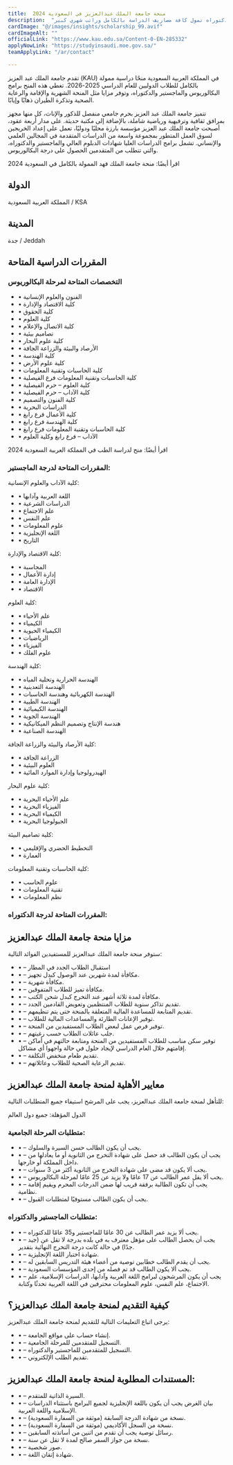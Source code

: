 ```yaml
---
title:  منحة جامعة الملك عبدالعزيز في السعودية 2024 
description:  "منحة ممولة بالكامل في جامعة الملك عبدالعزيز للبكالوريوس والماجستير والدكتوراه تمول كافة مصاريف الدراسة بالكامل وراتب شهري كبير" 
cardImage: "@/images/insights/scholarship_99.avif" 
cardImageAlt: "" 
officialLink: "https://www.kau.edu.sa/Content-0-EN-285332" 
applyNowLink: "https://studyinsaudi.moe.gov.sa/" 
teamApplyLink: "/ar/contact"

---
```


تقدم جامعة الملك عبد العزيز (KAU) في المملكة العربية السعودية منحًا دراسية ممولة بالكامل للطلاب الدوليين للعام الدراسي 2025-2026. تغطي هذه المنح برامج البكالوريوس والماجستير والدكتوراه، وتوفر مزايا مثل المنحة الشهرية والإقامة والرعاية الصحية وتذكرة الطيران ذهابًا وإيابًا.

تتميز جامعة الملك عبد العزيز بحرم جامعي منفصل للذكور والإناث، كل منها مجهز بمرافق ثقافية وترفيهية ورياضية شاملة، بالإضافة إلى مكتبة حديثة. على مدار أربعة عقود، أصبحت جامعة الملك عبد العزيز مؤسسة بارزة محليًا ودوليًا، تعمل على إعداد الخريجين لسوق العمل المتطور بمجموعة واسعة من الدراسات المتقدمة في المجالين العلمي والإنساني. تشمل برامج الدراسات العليا شهادات الدبلوم العالي والماجستير والدكتوراه، والتي تتطلب من المتقدمين الحصول على درجة البكالوريوس.

اقرأ أيضًا: منحة جامعة الملك فهد الممولة بالكامل في السعودية 2024

## الدولة

المملكة العربية السعودية / KSA

## المدينة

جدة / Jeddah

## المقررات الدراسية المتاحة

### التخصصات المتاحة لمرحلة البكالوريوس

- • الفنون والعلوم الإنسانية
- • كلية الاقتصاد والإدارة
- • كلية الحقوق
- • كلية العلوم
- • كلية الاتصال والإعلام
- • تصاميم بيئية
- • كلية علوم البحار
- • الأرصاد والبيئة والزراعة الجافة
- • كلية الهندسة
- • كلية علوم الأرض
- • كلية الحاسبات وتقنية المعلومات
- • كلية الحاسبات وتقنية المعلومات فرع الفيصلية
- • كلية العلوم – حرم الفيصلية
- • كلية الآداب – حرم الفيصلية
- • كلية الفنون والتصميم
- • الدراسات البحرية
- • كلية الأعمال فرع رابغ
- • كلية الهندسة فرع رابغ
- • كلية الحاسبات وتقنية المعلومات فرع رابغ
- • الآداب – فرع رابغ وكلية العلوم

اقرأ أيضًا: منح لدراسة الطب في المملكة العربية السعودية 2024

### المقررات المتاحة لدرجة الماجستير:

كلية الآداب والعلوم الإنسانية:

- • اللغة العربية وآدابها
- • الدراسات الشرعية
- • علم الاجتماع
- • علم النفس
- • علوم المعلومات
- • اللغة الإنجليزية
- • التاريخ

كلية الاقتصاد والإدارة:

- • المحاسبة
- • إدارة الأعمال
- • الإدارة العامة
- • الاقتصاد

كلية العلوم:

- • علم الأحياء
- • الكيمياء
- • الكيمياء الحيوية
- • الرياضيات
- • الفيزياء
- • علوم الفلك

كلية الهندسة:

- • الهندسة الحرارية وتحلية المياه
- • الهندسة التعدينية
- • الهندسة الكهربائية وهندسة الحاسبات
- • الهندسة الطبية
- • الهندسة الكيميائية
- • الهندسة الجوية
- • هندسة الإنتاج وتصميم النظم الميكانيكية
- • الهندسة الصناعية

كلية الأرصاد والبيئة والزراعة الجافة:

- • الزراعة الجافة
- • العلوم البيئية
- • الهيدرولوجيا وإدارة الموارد المائية

كلية علوم البحار:

- • علم الأحياء البحرية
- • الفيزياء البحرية
- • الكيمياء البحرية
- • الجيولوجيا البحرية

كلية تصاميم البيئة:

- • التخطيط الحضري والإقليمي
- • العمارة

كلية الحاسبات وتقنية المعلومات:

- • علوم الحاسب
- • تقنية المعلومات
- • نظم المعلومات

### المقررات المتاحة لدرجة الدكتوراه:

## مزايا منحة جامعة الملك عبدالعزيز

ستوفر منحة جامعة الملك عبدالعزيز للمستفيدين الفوائد التالية:

- • – استقبال الطلاب الجدد في المطار
- • – مكافأة لمدة شهرين عند الوصول كبدل تجهيز.
- • – مكافأة شهرية.
- • – مكافأة تميز للطلاب المتفوقين.
- • – مكافأة لمدة ثلاثة أشهر عند التخرج كبدل شحن الكتب.
- • – تقديم تذاكر سنوية للطلاب المنتظمين وتعويض القادمين الجدد.
- • – تقديم المتابعة للمساعدة المالية المتعلقة بالمنحة حتى يتم تنظيمهم.
- • – توفير الإعانات الطارئة والمساعدات المالية للطلاب.
- • – توفير فرص عمل لبعض الطلاب المستفيدين من المنحة.
- • – جلب عائلات الطلاب حسب رغبتهم.
- • – توفير سكن مناسب للطلاب المستفيدين من المنحة ومتابعة حالتهم في أماكن إقامتهم خلال العام الدراسي لإيجاد حلول في حالة واجهوا أي مشاكل.
- • – تقديم طعام منخفض التكلفة.
- • – تقديم الرعاية الصحية للطلاب وعائلاتهم.

## معايير الأهلية لمنحة جامعة الملك عبدالعزيز

للتأهل لمنحة جامعة الملك عبدالعزيز، يجب على المرشح استيفاء جميع المتطلبات التالية:

الدول المؤهلة: جميع دول العالم

### متطلبات المرحلة الجامعية:

- • – يجب أن يكون الطالب حسن السيرة والسلوك.
- • – يجب أن يكون الطالب قد حصل على شهادة التخرج من الثانوية أو ما يعادلها من داخل المملكة أو خارجها.
- • – يجب ألا يكون قد مضى على شهادة التخرج من الثانوية أكثر من 3 سنوات.
- • – يجب ألا يقل عمر الطالب عن 17 عامًا ولا يزيد عن 25 عامًا لمرحلة البكالوريوس.
- • – يجب أن تكون الطالبة برفقة قريب لها ضمن الدرجات المحرم ويقيم إقامة نظامية.
- • – يجب أن يكون الطالب مستوفيًا لمتطلبات القبول.

### متطلبات الماجستير والدكتوراه:

- • – يجب ألا يزيد عمر الطالب عن 30 عامًا للماجستير و35 عامًا للدكتوراه.
- • – يجب أن يحصل الطالب على مؤهل معترف به في بلده بدرجة لا تقل عن (جيد جدًا) في حالة كانت درجة التخرج النهائية بتقدير.
- • – شهادة اختبار اللغة الإنجليزية.
- • – يجب أن يقدم الطالب خطابين توصية من أعضاء هيئة التدريس السابقين له.
- • – يجب ألا يكون الطالب قد تم فصله من إحدى المؤسسات السعودية.
- • – يجب أن يكون المرشحون لبرامج اللغة العربية وآدابها، الدراسات الإسلامية، علم الاجتماع، علم النفس، علوم المعلومات محترفين في اللغة العربية تحدثًا وكتابة.

## كيفية التقديم لمنحة جامعة الملك عبدالعزيز؟

يرجى اتباع التعليمات التالية للتقديم لمنحة جامعة الملك عبدالعزيز:

- • – إنشاء حساب على مواقع الجامعة.
- • – التسجيل للمتقدمين للمرحلة الجامعية.
- • – التسجيل للمتقدمين للماجستير والدكتوراه.
- • – تقديم الطلب الإلكتروني.

## المستندات المطلوبة لمنحة جامعة الملك عبدالعزيز:

- • – السيرة الذاتية للمتقدم.
- • – بيان الغرض يجب أن يكون باللغة الإنجليزية لجميع البرامج باستثناء الدراسات الإسلامية واللغة العربية.
- • – نسخة من شهادة الدرجة السابقة (موثقة من السفارة السعودية).
- • – نسخة من السجل الأكاديمي (موثقة من السفارة السعودية).
- • – رسائل توصية يجب أن تقدم من اثنين من أساتذته السابقين.
- • – نسخة من جواز السفر صالح لمدة لا تقل عن سنة.
- • – صور شخصية.
- • – شهادة إتقان اللغة.

